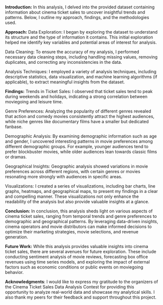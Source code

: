 **Introduction:**
In this analysis, I delved into the provided dataset containing information about cinema ticket sales to uncover insightful trends and patterns. Below, I outline my approach, findings, and the methodologies used.

**Approach:**
Data Exploration: I began by exploring the dataset to understand its structure and the type of information it contains. This initial exploration helped me identify key variables and potential areas of interest for analysis.

Data Cleaning: To ensure the accuracy of my analysis, I performed necessary data cleaning steps, including handling missing values, removing duplicates, and correcting any inconsistencies in the data.

Analysis Techniques: I employed a variety of analysis techniques, including descriptive statistics, data visualization, and machine learning algorithms (if applicable), to extract meaningful insights from the dataset.

**Findings:**
Trends in Ticket Sales: I observed that ticket sales tend to peak during weekends and holidays, indicating a strong correlation between moviegoing and leisure time.

Genre Preferences: Analyzing the popularity of different genres revealed that action and comedy movies consistently attract the highest audiences, while niche genres like documentary films have a smaller but dedicated fanbase.

Demographic Analysis: By examining demographic information such as age and gender, I uncovered interesting patterns in movie preferences among different demographic groups. For example, younger audiences tend to prefer blockbuster movies, while older audiences lean towards classic films or dramas.

Geographical Insights: Geographic analysis showed variations in movie preferences across different regions, with certain genres or movies resonating more strongly with audiences in specific areas.

Visualizations:
I created a series of visualizations, including bar charts, line graphs, heatmaps, and geographical maps, to present my findings in a clear and compelling manner. These visualizations not only enhance the readability of the analysis but also provide valuable insights at a glance.

**Conclusion:**
In conclusion, this analysis sheds light on various aspects of cinema ticket sales, ranging from temporal trends and genre preferences to demographic and geographical patterns. By leveraging data-driven insights, cinema operators and movie distributors can make informed decisions to optimize their marketing strategies, movie selections, and revenue generation.

**Future Work:**
While this analysis provides valuable insights into cinema ticket sales, there are several avenues for future exploration. These include conducting sentiment analysis of movie reviews, forecasting box office revenues using time series models, and exploring the impact of external factors such as economic conditions or public events on moviegoing behavior.

**Acknowledgments**:
I would like to express my gratitude to the organizers of the Cinema Ticket Sales Data Analysis Contest for providing this opportunity to analyze real-world data and showcase my analytical skills. I also thank my peers for their feedback and support throughout this project.
